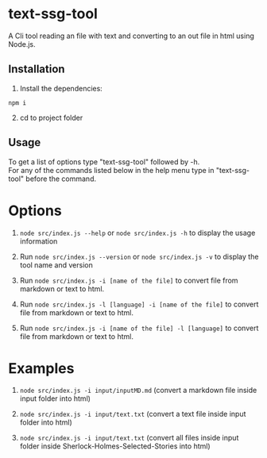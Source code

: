 # text-ssg-tool

A Cli tool reading an file with text and converting to an out file in html using Node.js.

## Installation

1. Install the dependencies:

```
npm i
```

2. cd to project folder

## Usage

To get a list of options type "text-ssg-tool" followed by -h.</br>
For any of the commands listed below in the help menu type in "text-ssg-tool" before the command.</br>

# Options

1. `node src/index.js --help` or `node src/index.js -h` to display the usage information

2. Run `node src/index.js --version` or `node src/index.js -v` to display the tool name and version

3. Run `node src/index.js -i [name of the file]` to convert file from markdown or text to html.

4. Run `node src/index.js -l [language] -i [name of the file]` to convert file from markdown or text to html.

5. Run `node src/index.js -i [name of the file] -l [language]` to convert file from markdown or text to html.

# Examples

1. `node src/index.js -i input/inputMD.md` (convert a markdown file inside input folder into html)

2. `node src/index.js -i input/text.txt` (convert a text file inside input folder into html)

3. `node src/index.js -i input/text.txt` (convert all files inside input folder inside Sherlock-Holmes-Selected-Stories into html)
